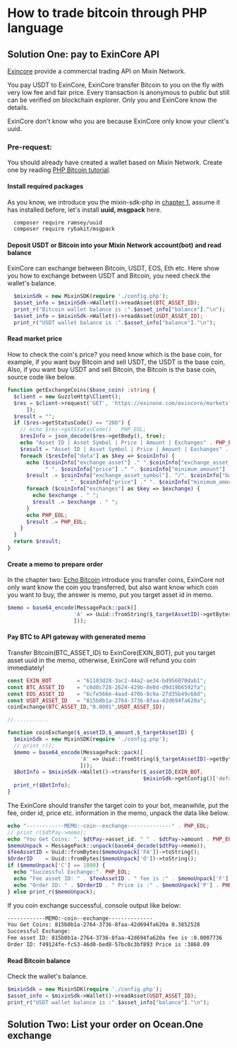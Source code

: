 # How to trade bitcoin through PHP language

## Solution One: pay to ExinCore API
[Exincore](https://github.com/exinone/exincore) provide a commercial trading API on Mixin Network.

You pay USDT to ExinCore, ExinCore transfer Bitcoin to you on the fly with very low fee and fair price. Every transaction is anonymous to public but still can be verified on blockchain explorer. Only you and ExinCore know the details.

ExinCore don't know who you are because ExinCore only know your client's uuid.

### Pre-request:
You should already have created a wallet based on Mixin Network. Create one by reading [PHP Bitcoin tutorial](https://github.com/wenewzhang/mixin_labs-php-bot).

#### Install required packages
As you know, we introduce you the mixin-sdk-php in [chapter 1](https://github.com/wenewzhang/mixin_labs-php-bot/blob/master/README.md), assume it has installed before, let's install **uuid, msgpack** here.
```bash
  composer require ramsey/uuid
  composer require rybakit/msgpack
```
#### Deposit USDT or Bitcoin into your Mixin Network account(bot) and read balance
ExinCore can exchange between Bitcoin, USDT, EOS, Eth etc. Here show you how to exchange between USDT and Bitcoin,
you need check the wallet's balance.
```php
  $mixinSdk = new MixinSDK(require './config.php');
  $asset_info = $mixinSdk->Wallet()->readAsset(BTC_ASSET_ID);
  print_r("Bitcoin wallet balance is :".$asset_info["balance"]."\n");
  $asset_info = $mixinSdk->Wallet()->readAsset(USDT_ASSET_ID);
  print_r("USDT wallet balance is :".$asset_info["balance"]."\n");
```
#### Read market price
How to check the coin's price? you need know which is the base coin,
for example, if you want buy Bitcoin and sell USDT, the USDT is the base coin, Also,
if you want buy USDT and sell Bitcoin, the Bitcoin is the base coin, source code like below.
```php
function getExchangeCoins($base_coin) :string {
  $client = new GuzzleHttp\Client();
  $res = $client->request('GET', 'https://exinone.com/exincore/markets?base_asset='.$base_coin, [
      ]);
  $result = "";
  if ($res->getStatusCode() == "200") {
    // echo $res->getStatusCode() . PHP_EOL;
    $resInfo = json_decode($res->getBody(), true);
    echo "Asset ID | Asset Symbol | Price | Amount | Exchanges" . PHP_EOL;
    $result = "Asset ID | Asset Symbol | Price | Amount | Exchanges" . PHP_EOL;
    foreach ($resInfo["data"] as $key => $coinInfo) {
      echo ($coinInfo["exchange_asset"] ." ".$coinInfo["exchange_asset_symbol"]. "/". $coinInfo["base_asset_symbol"] .
            " ". $coinInfo["price"] ." ". $coinInfo["minimum_amount"] ."-". $coinInfo["maximum_amount"] . " ");
      $result .= $coinInfo["exchange_asset_symbol"]. "/". $coinInfo["base_asset_symbol"] .
                  " ". $coinInfo["price"] ." ". $coinInfo["minimum_amount"] ."-". $coinInfo["maximum_amount"] . " ";
      foreach ($coinInfo["exchanges"] as $key => $exchange) {
        echo $exchange . " ";
        $result .= $exchange . " ";
      }
      echo PHP_EOL;
      $result .= PHP_EOL;
    }
  }
  return $result;
}
```
#### Create a memo to prepare order
In the chapter two: [Echo Bitcoin](https://github.com/wenewzhang/mixin_labs-php-bot/blob/master/README2.md) introduce you
transfer coins, ExinCore not only want know the coin you transferred, but also want know which coin you want to buy, the answer is memo, put you target asset id in memo.
```php
$memo = base64_encode(MessagePack::pack([
                     'A' => Uuid::fromString($_targetAssetID)->getBytes(),
                     ]));
```
#### Pay BTC to API gateway with generated memo
Transfer Bitcoin(BTC_ASSET_ID) to ExinCore(EXIN_BOT), put you target asset uuid in the memo, otherwise, ExinCore will refund you coin immediately!
```php
const EXIN_BOT        = "61103d28-3ac2-44a2-ae34-bd956070dab1";
const BTC_ASSET_ID    = "c6d0c728-2624-429b-8e0d-d9d19b6592fa";
const EOS_ASSET_ID    = "6cfe566e-4aad-470b-8c9a-2fd35b49c68d";
const USDT_ASSET_ID   = "815b0b1a-2764-3736-8faa-42d694fa620a";
coinExchange(BTC_ASSET_ID,"0.0001",USDT_ASSET_ID);

//...........

function coinExchange($_assetID,$_amount,$_targetAssetID) {
  $mixinSdk = new MixinSDK(require './config.php');
  // print_r();
  $memo = base64_encode(MessagePack::pack([
                       'A' => Uuid::fromString($_targetAssetID)->getBytes(),
                       ]));
  $BotInfo = $mixinSdk->Wallet()->transfer($_assetID,EXIN_BOT,
                                           $mixinSdk->getConfig()['default']['pin'],$_amount,$memo);
  print_r($BotInfo);
}
```
The ExinCore should transfer the target coin to your bot, meanwhile, put the fee, order id, price etc. information in the memo, unpack the data like below.
```php
echo "------------MEMO:-coin--exchange--------------" . PHP_EOL;
// print_r($dtPay->memo);
echo "You Get Coins: ". $dtPay->asset_id. " " . $dtPay->amount . PHP_EOL;
$memoUnpack = MessagePack::unpack(base64_decode($dtPay->memo));
$feeAssetID = Uuid::fromBytes($memoUnpack['FA'])->toString();
$OrderID    = Uuid::fromBytes($memoUnpack['O'])->toString();
if ($memoUnpack['C'] == 1000) {
  echo "Successful Exchange:". PHP_EOL;
  echo "Fee asset ID: " . $feeAssetID . " fee is :" . $memoUnpack['F'] . PHP_EOL;
  echo "Order ID: " . $OrderID . " Price is :" . $memoUnpack['P'] . PHP_EOL;
} else print_r($memoUnpack);
```

If you coin exchange successful, console output like below:
```bash
------------MEMO:-coin--exchange--------------
You Get Coins: 815b0b1a-2764-3736-8faa-42d694fa620a 0.3852528
Successful Exchange:
Fee asset ID: 815b0b1a-2764-3736-8faa-42d694fa620a fee is :0.0007736
Order ID: f49124fe-fc53-46d0-bed8-57bc0c3bf893 Price is :3868.09
```

#### Read Bitcoin balance
Check the wallet's balance.
```php
$mixinSdk = new MixinSDK(require './config.php');
$asset_info = $mixinSdk->Wallet()->readAsset(USDT_ASSET_ID);
print_r("USDT wallet balance is :".$asset_info["balance"]."\n");
```

## Solution Two: List your order on Ocean.One exchange
